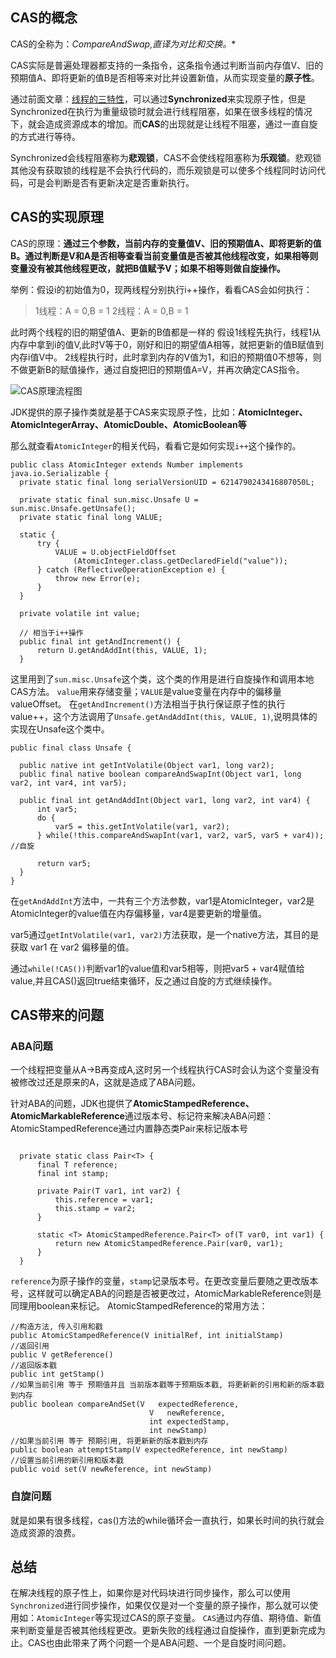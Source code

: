 ## CAS的概念
 CAS的全称为：*CompareAndSwap,直译为对比和交换。**

CAS实际是普遍处理器都支持的一条指令，这条指令通过判断当前内存值V、旧的预期值A、即将更新的值B是否相等来对比并设置新值，从而实现变量的**原子性**。

通过前面文章：[线程的三特性](https://www.jianshu.com/p/e5b582d26533)，可以通过**Synchronized**来实现原子性，但是Synchronized在执行为重量级锁时就会进行线程阻塞，如果在很多线程的情况下，就会造成资源成本的增加。而**CAS**的出现就是让线程不阻塞，通过一直自旋的方式进行等待。

Synchronized会线程阻塞称为**悲观锁**，CAS不会使线程阻塞称为**乐观锁**。悲观锁其他没有获取锁的线程是不会执行代码的，而乐观锁是可以使多个线程同时访问代码，可是会判断是否有更新决定是否重新执行。

## CAS的实现原理
CAS的原理：**通过三个参数，当前内存的变量值V、旧的预期值A、即将更新的值B。通过判断是V和A是否相等查看当前变量值是否被其他线程改变，如果相等则变量没有被其他线程更改，就把B值赋予V；如果不相等则做自旋操作。**

举例：假设i的初始值为0，现两线程分别执行i++操作，看看CAS会如何执行：
>1线程：A = 0,B = 1
2线程：A = 0,B = 1

此时两个线程的旧的期望值A、更新的B值都是一样的
 假设1线程先执行，线程1从内存中拿到i的值V,此时V等于0，刚好和旧的期望值A相等，就把更新的值B赋值到内存i值V中。
2线程执行时，此时拿到内存的V值为1，和旧的预期值0不想等，则不做更新B的赋值操作，通过自旋把旧的预期值A=V，并再次确定CAS指令。

![CAS原理流程图](https://upload-images.jianshu.io/upload_images/22650779-4cb840fafba1143b.png?imageMogr2/auto-orient/strip%7CimageView2/2/w/1240)

JDK提供的原子操作类就是基于CAS来实现原子性，比如：**AtomicInteger、AtomicIntegerArray、AtomicDouble、AtomicBoolean等**

那么就查看`AtomicInteger`的相关代码，看看它是如何实现`i++`这个操作的。
  ```
public class AtomicInteger extends Number implements java.io.Serializable {
    private static final long serialVersionUID = 6214790243416807050L;

    private static final sun.misc.Unsafe U = sun.misc.Unsafe.getUnsafe();
    private static final long VALUE;

    static {
        try {
            VALUE = U.objectFieldOffset
                (AtomicInteger.class.getDeclaredField("value"));
        } catch (ReflectiveOperationException e) {
            throw new Error(e);
        }
    }

    private volatile int value;

    // 相当于i++操作
    public final int getAndIncrement() {
        return U.getAndAddInt(this, VALUE, 1);
    }

  ```
这里用到了`sun.misc.Unsafe`这个类，这个类的作用是进行自旋操作和调用本地CAS方法。
`value`用来存储变量；`VALUE`是value变量在内存中的偏移量valueOffset。
在`getAndIncrement()`方法相当于执行保证原子性的执行value++，这个方法调用了`Unsafe.getAndAddInt(this, VALUE, 1)`,说明具体的实现在Unsafe这个类中。

  ```
public final class Unsafe {

    public native int getIntVolatile(Object var1, long var2);
    public final native boolean compareAndSwapInt(Object var1, long var2, int var4, int var5);

    public final int getAndAddInt(Object var1, long var2, int var4) {
        int var5;
        do {
            var5 = this.getIntVolatile(var1, var2);
        } while(!this.compareAndSwapInt(var1, var2, var5, var5 + var4));  //自旋

        return var5;
    }
}
  ```
在`getAndAddInt`方法中，一共有三个方法参数，var1是AtomicInteger，var2是AtomicInteger的value值在内存偏移量，var4是要更新的增量值。

var5通过`getIntVolatile(var1, var2)`方法获取，是一个native方法，其目的是获取 var1 在 var2 偏移量的值。

通过`while(!CAS())`判断var1的value值和var5相等，则把var5 + var4赋值给value,并且CAS()返回true结束循环，反之通过自旋的方式继续操作。

## CAS带来的问题

### ABA问题
一个线程把变量从A->B再变成A,这时另一个线程执行CAS时会认为这个变量没有被修改过还是原来的A，这就是造成了ABA问题。

针对ABA的问题，JDK也提供了**AtomicStampedReference、AtomicMarkableReference**通过版本号、标记符来解决ABA问题：
AtomicStampedReference通过内置静态类Pair来标记版本号
  ```

    private static class Pair<T> {
        final T reference;
        final int stamp;

        private Pair(T var1, int var2) {
            this.reference = var1;
            this.stamp = var2;
        }

        static <T> AtomicStampedReference.Pair<T> of(T var0, int var1) {
            return new AtomicStampedReference.Pair(var0, var1);
        }
    }

  ```
`reference`为原子操作的变量，`stamp`记录版本号。在更改变量后要随之更改版本号，这样就可以确定ABA的问题是否被更改过，AtomicMarkableReference则是同理用boolean来标记。
AtomicStampedReference的常用方法：
  ```
//构造方法, 传入引用和戳
public AtomicStampedReference(V initialRef, int initialStamp)
//返回引用
public V getReference()
//返回版本戳
public int getStamp()
//如果当前引用 等于 预期值并且 当前版本戳等于预期版本戳, 将更新新的引用和新的版本戳到内存
public boolean compareAndSet(V   expectedReference,
                                 V   newReference,
                                 int expectedStamp,
                                 int newStamp)
//如果当前引用 等于 预期引用, 将更新新的版本戳到内存
public boolean attemptStamp(V expectedReference, int newStamp)
//设置当前引用的新引用和版本戳
public void set(V newReference, int newStamp) 
  ```


### 自旋问题
就是如果有很多线程，cas()方法的while循环会一直执行，如果长时间的执行就会造成资源的浪费。

## 总结
在解决线程的原子性上，如果你是对代码块进行同步操作，那么可以使用`Synchronized`进行同步操作，如果仅仅是对一个变量的原子操作，那么就可以使用如：`AtomicInteger`等实现过CAS的原子变量。
`CAS`通过内存值、期待值、新值来判断变量是否被其他线程更改。更新失败的线程通过自旋操作，直到更新完成为止。CAS也由此带来了两个问题一个是ABA问题、一个是自旋时间问题。

